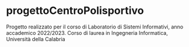 # progettoCentroPolisportivo

Progetto realizzato per il corso di Laboratorio di Sistemi Informativi, anno accademico 2022/2023. 
Corso di laurea in Ingegneria Informatica, Università della Calabria
